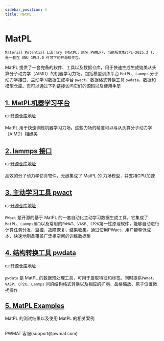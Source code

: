 ```yaml
---
sidebar_position: 4
title: MatPL
---
```


# MatPL

`Material Potential Library (MatPL，原名 PWMLFF，当前版本MatPL-2025.3 )，是一套在 GNU GPL3.0 许可下的开源软件包。` 

MatPL 提供了一套完备的软件、工具以及数据仓库，用于快速生成生成媲美从头算分子动力学（AIMD）的机器学习力场。包括模型训练平台 `MatPL`、`Lammps` 分子动力学接口、主动学习数据生成平台 `pwact`、数据格式转换工具 `pwdata`、数据和模型仓库。您可以通过下列链接访问它们的源码以及使用手册

## [1. MatPL机器学习平台](./models/README.md)

👉[开源仓库地址](https://github.com/LonxunQuantum/MatPL)

MatPL 用于快速训练机器学习力场，这些力场的精度可以与从头算分子动力学（AIMD）相媲美

## [2. lammps 接口](./Installation.md#lammps-for-pwmlff编译安装)


👉[开源仓库地址](https://github.com/LonxunQuantum/lammps-MatPL)

<!-- 高效的分子动力学仿真软件，无缝集成了 MatPL 的 `DP` 模型（包括type embedding 以及 model compress）和 `NEP` 模型，模拟支持 `CPU(多核)` 以及 `GPU(多卡)` 。对于 `Linear` 和 `NN` 提供了基于 `fortran` 的 CPU 版本 Lammps 接口。 -->
高效的分子动力学仿真软件，无缝集成了 MatPL 的 力场模型，并支持GPU加速

## [3. 主动学习工具 pwact](./active%20learning/README.md)


👉[开源仓库地址](https://github.com/LonxunQuantum/PWact)

`PWact` 是开源的基于 MatPL 的一套自动化主动学习数据生成工具。它集成了 `MatPL`、`Lammps接口`以及常用的`PWMAT`、`VASP`、`CP2K`第一性原理软件，能够自动进行计算任务分发、监控、故障恢复、结果收集。通过使用PWact，用户能够低成本、快速地制备覆盖广泛相空间的训练数据集

## [4. 结构转换工具 pwdata](./Appendix-2.md)

👉[开源仓库地址](https://github.com/LonxunQuantum/pwdata)

`pwdata` 是 MatPL 的数据预处理工具，可用于提取特征和标签。同时提供`PWmat`、`VASP`、`CP2K`、`Lammps` 间的结构格式转换以及相应的扩胞、晶格缩放、原子位置微扰操作

<!-- ## [5. AIMD数据集以及模型仓库](https://github.com/LonxunQuantum/PWMLFF_library)

👉[开源仓库地址](https://github.com/LonxunQuantum/PWMLFF_library)

该数据仓库包含了常见体系的 `AIMD 数据集`、一些经过 `MatPL` 充分训练的力场模型，便于用户快速复用已有数据集和模型，以及在不同模型之间的横向比较和切换，节省数据制备和模型训练成本。 -->

## [5. MatPL Examples](./examples/README.md)

MatPL 的测试结果以及使用 MatPL 的相关案例

##
<div>
<div style={{ display: 'inline-block', marginRight: '10px' }}>
    <p style={{ textAlign: 'center' }}>PWMAT 客服(support@pwmat.com)</p>
</div>
</div>
